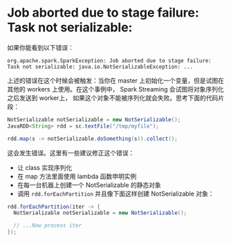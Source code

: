 # Job aborted due to stage failure: Task not serializable:

如果你能看到以下错误：

```
org.apache.spark.SparkException: Job aborted due to stage failure: Task not serializable: java.io.NotSerializableException: ...
```

上述的错误在这个时候会被触发：当你在 master 上初始化一个变量，但是试图在其他的 workers 上使用。在这个事例中， Spark Streaming 会试图将对象序列化之后发送到 worker上， 如果这个对象不能被序列化就会失败。思考下面的代码片段：

```java
NotSerializable notSerializable = new NotSerializable();
JavaRDD<String> rdd = sc.textFile("/tmp/myfile");

rdd.map(s -> notSerializable.doSomething(s)).collect();
```

这会发生错误。这里有一些建议修正这个错误：

- 让 class 实现序列化
- 在 map 方法里面使用 lambda 函数申明实例
- 在每一台机器上创建一个 NotSerializable 的静态对象
- 调用 `rdd.forEachPartition` 并且像下面这样创建 NotSerializable 对象：

```java
rdd.forEachPartition(iter -> {
  NotSerializable notSerializable = new NotSerializable();

  // ...Now process iter
});
```